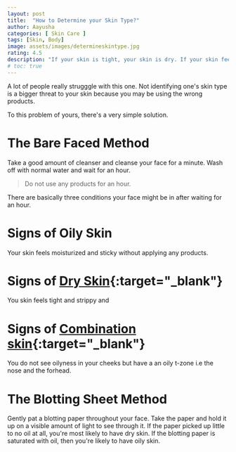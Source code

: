 ```yaml
---
layout: post
title:  "How to Determine your Skin Type?"
author: Aayusha
categories: [ Skin Care ]
tags: [Skin, Body]
image: assets/images/determineskintype.jpg
rating: 4.5
description: "If your skin is tight, your skin is dry. If your skin feels oily in the tzone, it is combination skin type and if it feels sticky and moisturised, it is oily. "
# toc: true
---
```

A lot of people really strugggle with this one. Not identifying one's skin type is a bigger threat to your skin because you may be using the wrong products.

To this problem of yours, there's a very simple solution.

# The Bare Faced Method
Take a good amount of cleanser and cleanse your face for a minute. Wash off with normal water and wait for an hour.

>Do not use any products for an hour.

There are basically three conditions your face might be in after waiting for an hour.

# Signs of Oily Skin
Your skin feels moisturized and sticky without applying any products.

# Signs of [Dry Skin](https://www.sheenycare.com/dry-skin-causes-and-treatment/){:target="_blank"}
You skin feels tight and strippy and 

# Signs of [Combination skin](https://sheenycare.com/seven-signs-you-have-combination-skin/){:target="_blank"}
You do not see oilyness in your cheeks but have a an oily t-zone i.e the nose and the forhead.

# The Blotting Sheet Method
Gently pat a blotting paper throughout your face. Take the paper and hold it up on a visible amount of light to see through it. If the paper picked up little to no oil at all, you're most likely to have dry skin. If the blotting paper is saturated with oil, then you're likely to have oily skin.